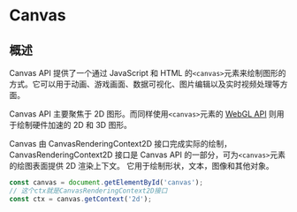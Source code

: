 # Canvas

## 概述

Canvas API 提供了一个通过 JavaScript 和 HTML 的`<canvas>`元素来绘制图形的方式。它可以用于动画、游戏画面、数据可视化、图片编辑以及实时视频处理等方面。

Canvas API 主要聚焦于 2D 图形。而同样使用`<canvas>`元素的 [WebGL API](https://developer.mozilla.org/zh-CN/docs/Web/API/WebGL_API) 则用于绘制硬件加速的 2D 和 3D 图形。

Canvas 由 CanvasRenderingContext2D 接口完成实际的绘制，CanvasRenderingContext2D 接口是 Canvas API 的一部分，可为`<canvas>`元素的绘图表面提供 2D 渲染上下文。 它用于绘制形状，文本，图像和其他对象。

```js
const canvas = document.getElementById('canvas');
// 这个ctx就是CanvasRenderingContext2D接口
const ctx = canvas.getContext('2d');
```
